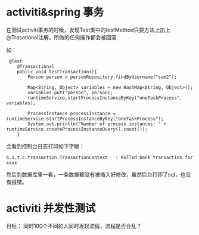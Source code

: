 # activiti&spring 事务

在测试activiti事务的时候，发现Test类中的testMethod只要方法上加上@Trasational注解，所做的任何操作都会被回滚

如：

     @Test
        @Transactional
        public void testTransaction(){
            Person person = personRepository.findByUsername("sam2");
    
            Map<String, Object> variables = new HashMap<String, Object>();
            variables.put("person", person);
            runtimeService.startProcessInstanceByKey("oneTaskProcess", variables);
    
            ProcessInstance processInstance = runtimeService.startProcessInstanceByKey("oneTaskProcess");
            System.out.println("Number of process instances: " + runtimeService.createProcessInstanceQuery().count());
        }

会看到控制台日志打印如下字眼：

    o.s.t.c.transaction.TransactionContext   : Rolled back transaction for xxxx
    
然后到数据库里一看，一条数据都没有被插入好修改，虽然后台打印了sql，也没有报错。


# activiti 并发性测试

目标：
同时100个不同的人同时发起流程，流程是否会乱？

